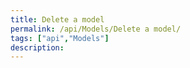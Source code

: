 ```yaml
---
title: Delete a model
permalink: /api/Models/Delete a model/
tags: ["api","Models"]
description: 
---
```


